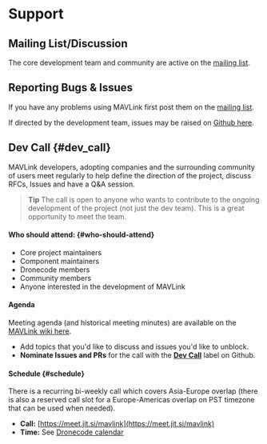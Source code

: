# Support

## Mailing List/Discussion

The core development team and community are active on the [mailing list](https://groups.google.com/forum/#!forum/mavlink).

## Reporting Bugs & Issues

If you have any problems using MAVLink first post them on the [mailing list](https://groups.google.com/forum/#!forum/mavlink).

If directed by the development team, issues may be raised on [Github here](https://github.com/mavlink/mavlink/issues).

## Dev Call {#dev_call}

MAVLink developers, adopting companies and the surrounding community of users meet regularly to help define the direction of the project, discuss RFCs, Issues and have a Q&A session.

> **Tip** The call is open to anyone who wants to contribute to the ongoing development of the project (not just the dev team).
> This is a great opportunity to meet the team.

#### Who should attend: {#who-should-attend}

- Core project maintainers
- Component maintainers
- Dronecode members
- Community members
- Anyone interested in the development of MAVLink

#### Agenda

Meeting agenda (and historical meeting minutes) are available on the [MAVLink wiki here](https://github.com/mavlink/mavlink/wiki#weekly-meetingsagendas).

- Add topics that you'd like to discuss and issues you'd like to unblock.
- **Nominate Issues and PRs** for the call with the [**Dev Call**](https://github.com/mavlink/mavlink/labels/Dev%20Call) label on Github.

#### Schedule {#schedule}

There is a recurring bi-weekly call which covers Asia-Europe overlap (there is also a reserved call slot for a Europe-Americas overlap on PST timezone that can be used when needed).

- **Call:** [https://meet.jit.si/mavlink](https://meet.jit.si/mavlink)
- **Time:** See [Dronecode calendar](https://www.dronecode.org/calendar/)
